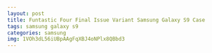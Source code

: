 ```yaml
---
layout: post
title: Funtastic Four Final Issue Variant Samsung Galaxy S9 Case
tags: samsung galaxy s9
categories: samsung
img: 1VOh3dL56iUBpAAgFqXBJ4oNPlx8QBbd3
---
```

